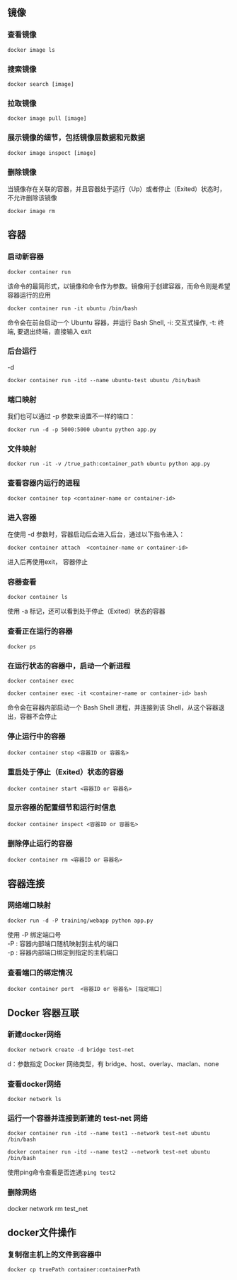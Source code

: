 ## 镜像
### 查看镜像
```
docker image ls
```
### 搜索镜像
```
docker search [image]
```
### 拉取镜像
```
docker image pull [image]
```
### 展示镜像的细节，包括镜像层数据和元数据
```
docker image inspect [image]
```
### 删除镜像
当镜像存在关联的容器，并且容器处于运行（Up）或者停止（Exited）状态时，不允许删除该镜像
```
docker image rm
```

## 容器
###  启动新容器
```
docker container run
```
该命令的最简形式，以镜像和命令作为参数。镜像用于创建容器，而命令则是希望容器运行的应用
```
docker container run -it ubuntu /bin/bash 
```
命令会在前台启动一个 Ubuntu 容器，并运行 Bash Shell, -i: 交互式操作, -t: 终端, 要退出终端，直接输入 exit
### 后台运行
-d
```
docker container run -itd --name ubuntu-test ubuntu /bin/bash
```
### 端口映射
我们也可以通过 -p 参数来设置不一样的端口：
```
docker run -d -p 5000:5000 ubuntu python app.py
```
### 文件映射
```
docker run -it -v /true_path:container_path ubuntu python app.py
```

### 查看容器内运行的进程
```
docker container top <container-name or container-id>
```
### 进入容器
在使用 -d 参数时，容器启动后会进入后台，通过以下指令进入：
```
docker container attach  <container-name or container-id>
```
进入后再使用exit， 容器停止
### 容器查看
```
docker container ls
```
使用 -a 标记，还可以看到处于停止（Exited）状态的容器
### 查看正在运行的容器
```
docker ps
```
### 在运行状态的容器中，启动一个新进程
```
docker container exec
```
```
docker container exec -it <container-name or container-id> bash 
```
命令会在容器内部启动一个 Bash Shell 进程，并连接到该 Shell，从这个容器退出，容器不会停止
### 停止运行中的容器
```
docker container stop <容器ID or 容器名>
```
### 重启处于停止（Exited）状态的容器
```
docker container start <容器ID or 容器名>
```
### 显示容器的配置细节和运行时信息
```
docker container inspect <容器ID or 容器名>
```
### 删除停止运行的容器
```
docker container rm <容器ID or 容器名>
```

## 容器连接

### 网络端口映射
``` 
docker run -d -P training/webapp python app.py
```
使用 -P 绑定端口号 \
-P : 容器内部端口随机映射到主机的端口 \
-p : 容器内部端口绑定到指定的主机端口
### 查看端口的绑定情况
```
docker container port  <容器ID or 容器名> [指定端口]
```

## Docker 容器互联

### 新建docker网络
```
docker network create -d bridge test-net
```
d：参数指定 Docker 网络类型，有 bridge、host、overlay、maclan、none
### 查看docker网络
```
docker network ls
```
### 运行一个容器并连接到新建的 test-net 网络
```
docker container run -itd --name test1 --network test-net ubuntu /bin/bash
```
```
docker container run -itd --name test2 --network test-net ubuntu /bin/bash
```
使用ping命令查看是否连通:``ping test2``
###  删除网络
docker network rm test_net

## docker文件操作

### 复制宿主机上的文件到容器中
```
docker cp truePath container:containerPath
```
